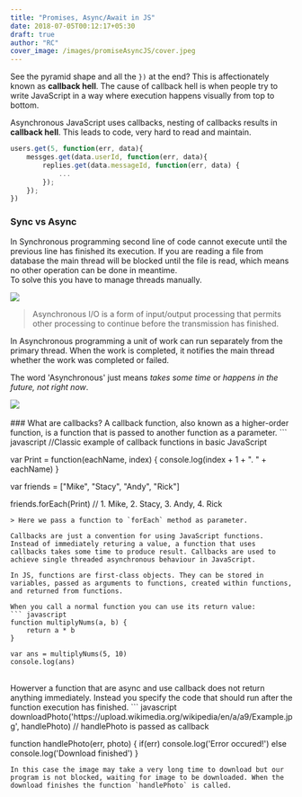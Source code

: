 ```yaml
---
title: "Promises, Async/Await in JS"
date: 2018-07-05T00:12:17+05:30
draft: true
author: "RC"
cover_image: /images/promiseAsyncJS/cover.jpeg
---
```

See the pyramid shape and all the `})` at the end? This is affectionately known as __callback hell__. The cause of callback hell is when people try to write JavaScript in a way where execution happens visually from top to bottom.
<!--more-->

Asynchronous JavaScript uses callbacks, nesting of callbacks results in __callback hell__. This leads to code, very hard to read and maintain.
``` javascript
users.get(5, function(err, data){
    messges.get(data.userId, function(err, data){
        replies.get(data.messageId, function(err, data) {
            ...
        });
    });
})
```

### Sync vs Async
In Synchronous programming second line of code cannot execute until the previous line has finished its execution. If you are reading a file from database the main thread will be blocked until the file is read, which means no other operation can be done in meantime. 
<br>
To solve this you have to manage threads manually.
<div class="row">
    <img class="responsive-img col l9 offset-l1 m12 s12" src="/images/promiseAsyncJS/sync1.jpg">
</div>

> Asynchronous I/O is a form of input/output processing that permits other processing to continue before the transmission has finished.

In Asynchronous programming a unit of work can run separately from the primary thread. When the work is completed, it notifies the main thread whether the work was completed or failed.

The word 'Asynchronous' just means _takes some time_ or _happens in the future, not right now_. 
<div class="row">
    <img class="responsive-img col l9 offset-l1 m12 s12" src="/images/promiseAsyncJS/sync2.png">
</div>

<br>
### What are callbacks?
A callback function, also known as a higher-order function, is a function that is passed to another function as a parameter.
``` javascript
//Classic example of callback functions in basic JavaScript

var Print = function(eachName, index) {
    console.log(index + 1 + ". " + eachName) 
}

var friends = ["Mike", "Stacy", "Andy", "Rick"]

friends.forEach(Print) // 1. Mike, 2. Stacy, 3. Andy, 4. Rick
```
> Here we pass a function to `forEach` method as parameter.

Callbacks are just a convention for using JavaScript functions. Instead of immediately returing a value, a function that uses callbacks takes some time to produce result. Callbacks are used to achieve single threaded asynchronous behaviour in JavaScript.

In JS, functions are first-class objects. They can be stored in variables, passed as arguments to functions, created within functions, and returned from functions.

When you call a normal function you can use its return value:
``` javascript
function multiplyNums(a, b) {
    return a * b
}

var ans = multiplyNums(5, 10)
console.log(ans)
```
<br>
Howerver a function that are async and use callback does not return anything immediately. Instead you specify the code that should run after the function execution has finished. 
``` javascript
downloadPhoto('https://upload.wikimedia.org/wikipedia/en/a/a9/Example.jpg', handlePhoto)
// handlePhoto is passed as callback

function handlePhoto(err, photo) {
    if(err)
        console.log('Error occured!')
    else
        console.log('Download finished')
}
```
In this case the image may take a very long time to download but our program is not blocked, waiting for image to be downloaded. When the download finishes the function `handlePhoto` is called.
